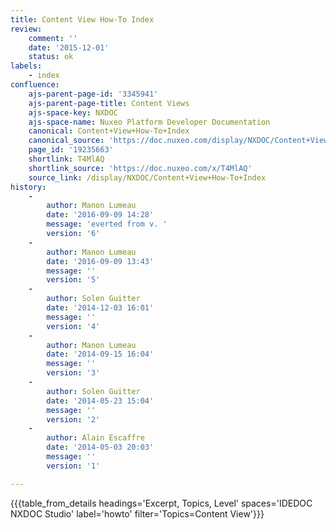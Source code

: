 ```yaml
---
title: Content View How-To Index
review:
    comment: ''
    date: '2015-12-01'
    status: ok
labels:
    - index
confluence:
    ajs-parent-page-id: '3345941'
    ajs-parent-page-title: Content Views
    ajs-space-key: NXDOC
    ajs-space-name: Nuxeo Platform Developer Documentation
    canonical: Content+View+How-To+Index
    canonical_source: 'https://doc.nuxeo.com/display/NXDOC/Content+View+How-To+Index'
    page_id: '19235663'
    shortlink: T4MlAQ
    shortlink_source: 'https://doc.nuxeo.com/x/T4MlAQ'
    source_link: /display/NXDOC/Content+View+How-To+Index
history:
    - 
        author: Manon Lumeau
        date: '2016-09-09 14:28'
        message: 'everted from v. '
        version: '6'
    - 
        author: Manon Lumeau
        date: '2016-09-09 13:43'
        message: ''
        version: '5'
    - 
        author: Solen Guitter
        date: '2014-12-03 16:01'
        message: ''
        version: '4'
    - 
        author: Manon Lumeau
        date: '2014-09-15 16:04'
        message: ''
        version: '3'
    - 
        author: Solen Guitter
        date: '2014-05-23 15:04'
        message: ''
        version: '2'
    - 
        author: Alain Escaffre
        date: '2014-05-03 20:03'
        message: ''
        version: '1'

---
```

{{{table_from_details headings='Excerpt, Topics, Level' spaces='IDEDOC NXDOC Studio' label='howto' filter='Topics=Content View'}}}